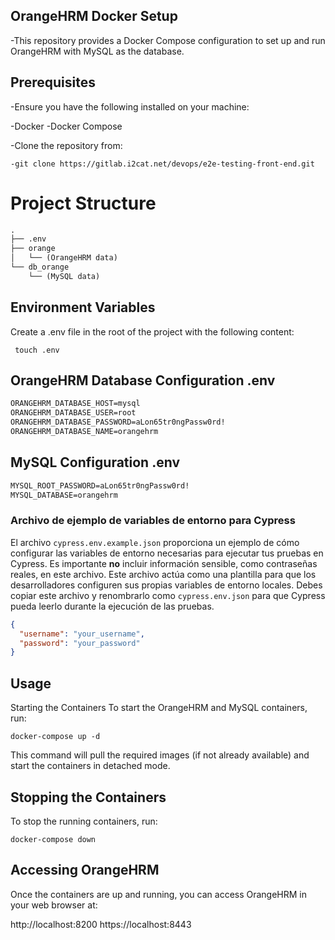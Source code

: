 ## OrangeHRM Docker Setup
-This repository provides a Docker Compose configuration to set up and run OrangeHRM with MySQL as the database.

## Prerequisites
-Ensure you have the following installed on your machine:

-Docker
-Docker Compose

-Clone the repository from:

```console
-git clone https://gitlab.i2cat.net/devops/e2e-testing-front-end.git

```
# Project Structure
```markdown
.
├── .env
├── orange
│   └── (OrangeHRM data)
└── db_orange
    └── (MySQL data)
```

## Environment Variables
Create a .env file in the root of the project with the following content:

```console
 touch .env
```

## OrangeHRM Database Configuration .env

```markdown
ORANGEHRM_DATABASE_HOST=mysql
ORANGEHRM_DATABASE_USER=root
ORANGEHRM_DATABASE_PASSWORD=aLon65tr0ngPassw0rd!
ORANGEHRM_DATABASE_NAME=orangehrm

```

## MySQL Configuration .env

```markdown
MYSQL_ROOT_PASSWORD=aLon65tr0ngPassw0rd!
MYSQL_DATABASE=orangehrm
```

### Archivo de ejemplo de variables de entorno para Cypress

El archivo `cypress.env.example.json` proporciona un ejemplo de cómo configurar las variables de entorno necesarias 
para ejecutar tus pruebas en Cypress. 
Es importante **no** incluir información sensible, como contraseñas reales, en este archivo.
Este archivo actúa como una plantilla para que los desarrolladores configuren sus propias variables de entorno locales.
Debes copiar este archivo y renombrarlo como `cypress.env.json` para que Cypress pueda leerlo durante la ejecución de las pruebas.
```json
{
  "username": "your_username",
  "password": "your_password"
}
```

## Usage
Starting the Containers
To start the OrangeHRM and MySQL containers, run:


```console
docker-compose up -d
```
This command will pull the required images (if not already available) and start the containers in detached mode.

## Stopping the Containers
To stop the running containers, run:


```console
docker-compose down
```

## Accessing OrangeHRM
Once the containers are up and running, you can access OrangeHRM in your web browser at:

http://localhost:8200
https://localhost:8443